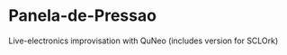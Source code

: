 Panela-de-Pressao
=================

Live-electronics improvisation with QuNeo (includes version for SCLOrk)
